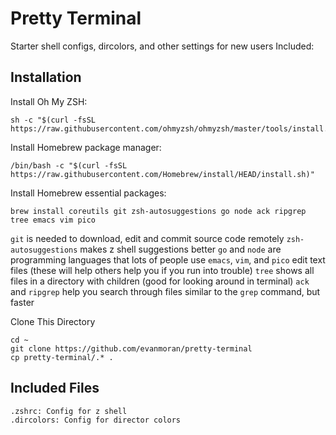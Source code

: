 # Pretty Terminal
Starter shell configs, dircolors, and other settings for new users
Included:

## Installation 

Install Oh My ZSH: 

    sh -c "$(curl -fsSL https://raw.githubusercontent.com/ohmyzsh/ohmyzsh/master/tools/install.sh)"
     
Install Homebrew package manager: 

    /bin/bash -c "$(curl -fsSL https://raw.githubusercontent.com/Homebrew/install/HEAD/install.sh)"

Install Homebrew essential packages: 

    brew install coreutils git zsh-autosuggestions go node ack ripgrep tree emacs vim pico

`git` is needed to download, edit and commit source code remotely 
`zsh-autosuggestions` makes z shell suggestions better
`go` and `node` are programming languages that lots of people use
`emacs`, `vim`, and `pico` edit text files (these will help others help you if you run into trouble)
`tree` shows all files in a directory with children (good for looking around in terminal)
`ack` and `ripgrep` help you search through files similar to the `grep` command, but faster

Clone This Directory

    cd ~
    git clone https://github.com/evanmoran/pretty-terminal
    cp pretty-terminal/.* . 

## Included Files

    .zshrc: Config for z shell
    .dircolors: Config for director colors


